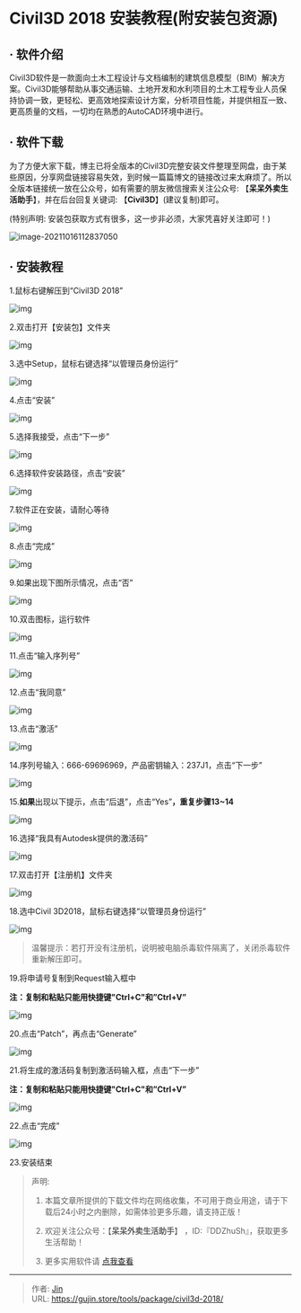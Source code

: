 # Civil3D 2018 安装教程(附安装包资源)


## · 软件介绍
Civil3D软件是一款面向土木工程设计与文档编制的建筑信息模型（BIM）解决方案。Civil3D能够帮助从事交通运输、土地开发和水利项目的土木工程专业人员保持协调一致，更轻松、更高效地探索设计方案，分析项目性能，并提供相互一致、更高质量的文档，一切均在熟悉的AutoCAD环境中进行。

## · 软件下载
为了方便大家下载，博主已将全版本的Civil3D完整安装文件整理至网盘，由于某些原因，分享网盘链接容易失效，到时候一篇篇博文的链接改过来太麻烦了。所以全版本链接统一放在公众号，如有需要的朋友微信搜索关注公众号: 【**呆呆外卖生活助手**】，并在后台回复关键词: 【**Civil3D**】(建议复制)即可。

(特别声明: 安装包获取方式有很多，这一步非必须，大家凭喜好关注即可！)

![image-20211016112837050](https://img.gujin.store/img/image-20211016112837050.png)

## · 安装教程

1.鼠标右键解压到“Civil3D 2018”

![img](https://img.gujin.store/img/v2-3bd11cc91f2c933b3af7b4e0dfc8ff7a_720w.png)

2.双击打开【安装包】文件夹

![img](https://img.gujin.store/img/v2-cc19dcbce1aca9719c385cf86bdb2a17_720w.png)

3.选中Setup，鼠标右键选择“以管理员身份运行”

![img](https://img.gujin.store/img/v2-631e7b80c1dc692e12e247414013df7e_720w.png)

4.点击“安装”

![img](https://img.gujin.store/img/v2-46e0ecbc8e5138dfd4adbb3a5e77104b_720w.png)

5.选择我接受，点击“下一步”

![img](https://img.gujin.store/img/v2-855e6b52af545cd7611c500d934df9db_720w.png)

6.选择软件安装路径，点击“安装”

![img](https://img.gujin.store/img/v2-dab30a061099150a65580ade0c254af1_720w.png)

7.软件正在安装，请耐心等待

![img](https://img.gujin.store/img/v2-d84013fa261b7e50a1419e19e534a677_720w.png)

8.点击“完成”

![img](https://img.gujin.store/img/v2-d2bd7755e0bb657367caa77c382c9c5a_720w.png)

9.如果出现下图所示情况，点击“否”

![img](https://img.gujin.store/img/v2-f3222a60a77bdffdc16dc1a8366bd828_720w.png)

10.双击图标，运行软件

![img](https://img.gujin.store/img/v2-744ba28b31b70057819c1dc9ef75a02b_720w.png)

11.点击“输入序列号”

![img](https://img.gujin.store/img/v2-2c762d1d129cc5eda266445803326b42_720w.png)

12.点击“我同意”

![img](https://img.gujin.store/img/v2-ad31cc4be4160abddcebda9705d991e0_720w.png)

13.点击“激活”

![img](https://img.gujin.store/img/v2-872a173f576612f4703af932729dbf02_720w.png)

14.序列号输入：666-69696969，产品密钥输入：237J1，点击“下一步”

![img](https://img.gujin.store/img/v2-420593c709c9413d2cb1d4710a307cf5_720w.png)

15.**如果**出现以下提示，点击“后退”，点击“Yes”**，重复步骤13~14**

![img](https://img.gujin.store/img/v2-58ae07e8fd03b2dbfcf607f29fc21e41_720w.png)

16.选择“我具有Autodesk提供的激活码”

![img](https://img.gujin.store/img/v2-af9b45fbf2a09924d82799a2f356fec2_720w.png)

17.双击打开【注册机】文件夹

![img](https://img.gujin.store/img/v2-e1950ffa31c21274f07d8ac7e288130d_720w.png)

18.选中Civil 3D2018，鼠标右键选择“以管理员身份运行”

![img](https://img.gujin.store/img/v2-fe8a890f050b1a3ca5967fb3484594d6_720w.png)

> 温馨提示：若打开没有注册机，说明被电脑杀毒软件隔离了，关闭杀毒软件重新解压即可。

19.将申请号复制到Request输入框中

**注：复制和粘贴只能用快捷键"Ctrl+C"和”Ctrl+V”**

![img](https://img.gujin.store/img/v2-f7f6f9294fb922f82e2ec11999053665_720w.png)



20.点击“Patch”，再点击“Generate”

![img](https://img.gujin.store/img/v2-f7e086b97d2d597a23245e4aab42ffc0_720w.png)

21.将生成的激活码复制到激活码输入框，点击“下一步”

**注：复制和粘贴只能用快捷键"Ctrl+C"和”Ctrl+V”**

![img](https://img.gujin.store/img/v2-3a5115aec07f2cc5983c3e13c19d9c03_720w.png)



22.点击“完成”

![img](https://img.gujin.store/img/v2-1da679e7201e166b7cffc5169ada9436_720w.png)

23.安装结束




> 声明: 
>
> 1. 本篇文章所提供的下载文件均在网络收集，不可用于商业用途，请于下载后24小时之内删除，如需体验更多乐趣，请支持正版！
>
> 2. 欢迎关注公众号：【**呆呆外卖生活助手**】 ，ID:『DDZhuSh』，获取更多生活帮助！
>
> 3. 更多实用软件请  [点我查看](/tools)

---

> 作者: [Jin](https://img.gujin.store/img/favicon.ico)  
> URL: https://gujin.store/tools/package/civil3d-2018/  

